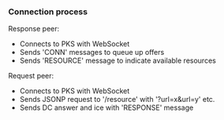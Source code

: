 ### Connection process

Response peer:

- Connects to PKS with WebSocket
- Sends 'CONN' messages to queue up offers
- Sends 'RESOURCE' message to indicate available resources


Request peer:
- Connects to PKS with WebSocket
- Sends JSONP request to '/resource' with '?url=x&url=y' etc.
- Sends DC answer and ice with 'RESPONSE' message
